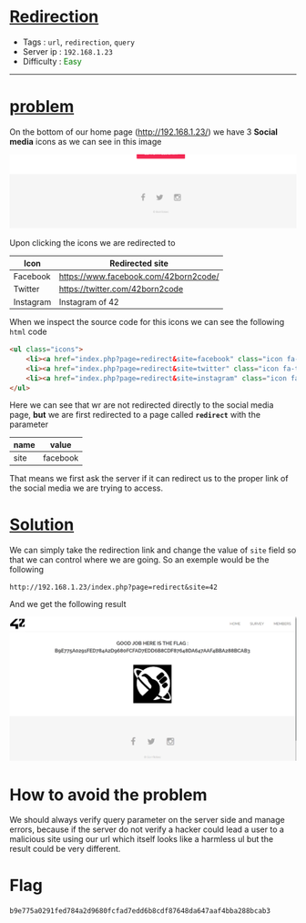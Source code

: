 # <span style="text-decoration: underline">Redirection</span>

- Tags : `url`, `redirection`, `query`
- Server ip : `192.168.1.23 `
- Difficulty : <span style="color : green">Easy</span>
___

# <span style="text-decoration: underline">problem</span>
On the bottom of our home page (http://192.168.1.23/) we have 3 **Social media** icons as we can see in this image

![Sociam media icons](/.resources/images/social%20media.png)

Upon clicking the icons we are redirected to

|Icon|Redirected site|
|---|--|
|Facebook|https://www.facebook.com/42born2code/|
|Twitter|https://twitter.com/42born2code|
|Instagram|Instagram of 42|

When we inspect the source code for this icons we can see the following `html` code
```html
<ul class="icons">
	<li><a href="index.php?page=redirect&site=facebook" class="icon fa-facebook"></a></li>
	<li><a href="index.php?page=redirect&site=twitter" class="icon fa-twitter"></a></li>
	<li><a href="index.php?page=redirect&site=instagram" class="icon fa-instagram"></a></li>
</ul>
```

Here we can see that wr are not redirected directly to the social media page, **but** we are first redirected to a page called **`redirect`** with the parameter

|name|value|
|----|-----|
|site|facebook|

That means we first ask the server if it can redirect us to the proper link of the social media we are trying to access.

# <span style="text-decoration: underline">Solution</span>

We can simply take the redirection link and change the value of `site` field so that we can control where we are going. So an exemple would be the following

```text
http://192.168.1.23/index.php?page=redirect&site=42
```

And we get the following result

![redirection flag](/.resources/images/redirection_flag.png)


# How to avoid the problem
We should always verify query parameter on the server side and manage errors, because if the server do not verify a hacker could lead a user to a malicious site using our url which itself looks like a harmless ul but the result could be very different.

# Flag

```text
b9e775a0291fed784a2d9680fcfad7edd6b8cdf87648da647aaf4bba288bcab3
```
